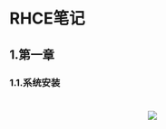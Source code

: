 # RHCE笔记
<h2 id="1">1.第一章</h2>
<h3 id="1.1">1.1.系统安装</h2>
<h1 align="center"> <a href="https://sunguoqi.com/"> <img src="https://readme-typing-svg.herokuapp.com/?lines=console.log(%22Hello%2C%20World!%22);小孙同学祝您今天愉快!&center=true&size=27"> </a> </h1>
